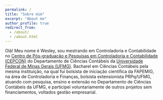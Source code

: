 ```yaml
---
permalink: /
title: "Sobre mim"
excerpt: "About me"
author_profile: true
redirect_from: 
  - /about/
  - /about.html
---
```


Olá! Meu nome é Wesley, sou mestrando em Controladoria e Contabilidade no [Centro de Pós-graduação e Pesquisas em Controladoria e Contabilidade (CEPCON)](https://cepcon.face.ufmg.br) do Departamento de Ciências Contábeis da [Universidade Federal de Minas Gerais (UFMG)](https://ufmg.br/). Bacharel em Ciências Contábeis pela mesma instituição, na qual fui bolsista de iniciação científica da FAPEMIG, na área de Controladoria e Finanças, bolsista extensionista PRPq/UFMG, atuando com pesquisa, ensino e extensão no Departamento de Ciências Contábeis da UFMG, e participei voluntariamente de outros projetos sem financiamentos, voltados gestão empresarial.

